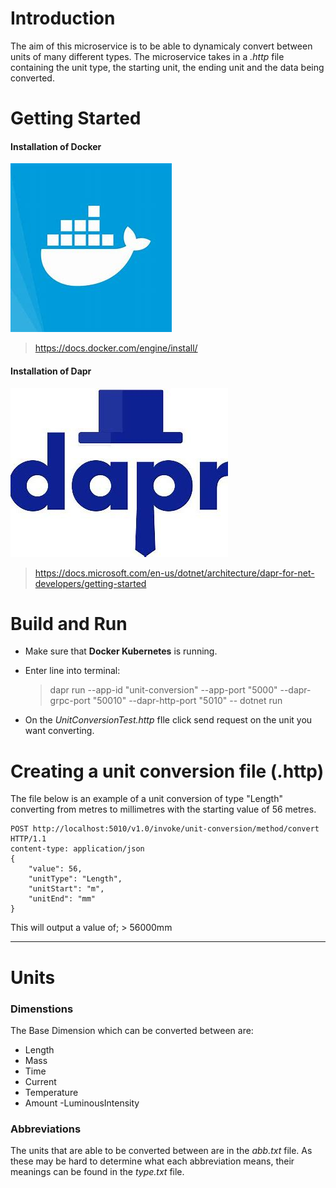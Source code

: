 # Introduction 
The aim of this microservice is to be able to dynamicaly convert between units of many different types. The microservice takes in a *.http* file containing the unit type, the starting unit, the ending unit and the data being converted.

# Getting Started
#### Installation of Docker 
![Docker](https://github.com/AlexanderAzzopardi/UnitConvertor/blob/main/Saved%20Pictures/DockerLogo.jfif)
> <https://docs.docker.com/engine/install/>

#### Installation of Dapr 
![Dapr](https://github.com/AlexanderAzzopardi/UnitConvertor/blob/main/Saved%20Pictures/DaprLogo.jfif)
> <https://docs.microsoft.com/en-us/dotnet/architecture/dapr-for-net-developers/getting-started>

# Build and Run

* Make sure that **Docker Kubernetes** is running.

* Enter line into terminal:
    > dapr run --app-id "unit-conversion" --app-port "5000" --dapr-grpc-port "50010" --dapr-http-port "5010" -- dotnet run

* On the *UnitConversionTest.http* fIle click send request on the unit you want converting.

# Creating a unit conversion file (.http)
The file below is an example of a unit conversion of type "Length" converting from metres to millimetres with the starting value of 56 metres.

    POST http://localhost:5010/v1.0/invoke/unit-conversion/method/convert HTTP/1.1
    content-type: application/json
    {
        "value": 56,
        "unitType": "Length",
        "unitStart": "m",
        "unitEnd": "mm"
    }
This will output a value of;
    > 56000mm

---

# Units
### Dimenstions
The Base Dimension which can be converted between are:
- Length
- Mass
- Time
- Current
- Temperature
- Amount
 -LuminousIntensity
 
### Abbreviations
The units that are able to be converted between are in the *abb.txt* file. As these may be hard to determine what each abbreviation means, their meanings can be found in the *type.txt* file.
